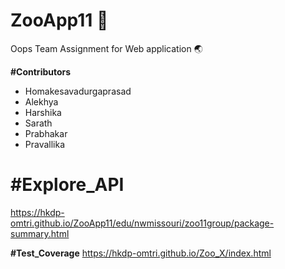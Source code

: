 # ZooApp11 :file_folder:
Oops Team Assignment for Web application :earth_asia:

**#Contributors**
* Homakesavadurgaprasad 
* Alekhya 
* Harshika 
* Sarath 
* Prabhakar
* Pravallika


**#Explore_API**
===============
<https://hkdp-omtri.github.io/ZooApp11/edu/nwmissouri/zoo11group/package-summary.html>

**#Test_Coverage**
<https://hkdp-omtri.github.io/Zoo_X/index.html>

